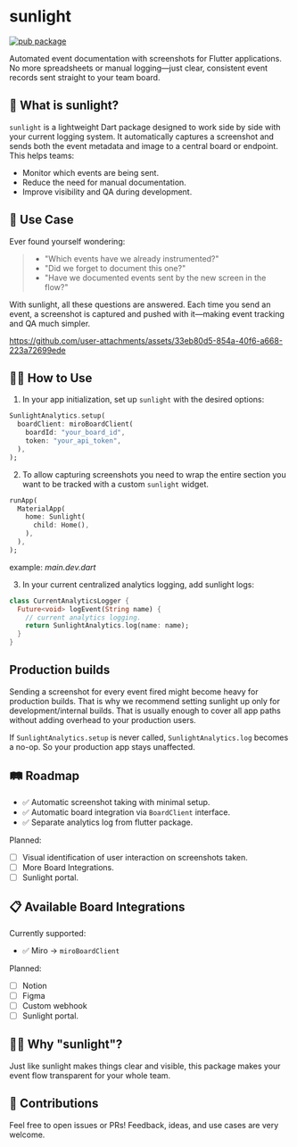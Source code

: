 # sunlight

[![pub package](https://img.shields.io/pub/v/sunlight.svg)](https://pub.dev/packages/sunlight)

Automated event documentation with screenshots for Flutter applications.
No more spreadsheets or manual logging—just clear, consistent event records sent straight to your team board.

## 🌅 What is sunlight?

`sunlight` is a lightweight Dart package designed to work side by side with your current logging system. It automatically captures a screenshot and sends both the event metadata and image to a central board or endpoint. This helps teams:

- Monitor which events are being sent.
- Reduce the need for manual documentation.
- Improve visibility and QA during development.

## 🔧 Use Case

Ever found yourself wondering:

> - "Which events have we already instrumented?"
> - "Did we forget to document this one?"
> - "Have we documented events sent by the new screen in the flow?"

With sunlight, all these questions are answered. Each time you send an event, a screenshot is captured and pushed with it—making event tracking and QA much simpler.

https://github.com/user-attachments/assets/33eb80d5-854a-40f6-a668-223a72699ede

## 🧑‍💻 How to Use

1. In your app initialization, set up `sunlight` with the desired options:

```dart
SunlightAnalytics.setup(
  boardClient: miroBoardClient(
    boardId: "your_board_id",
    token: "your_api_token",
  ),
);
```

2. To allow capturing screenshots you need to wrap the entire section you want to be tracked with a custom `sunlight` widget.

```dart
runApp(
  MaterialApp(
    home: Sunlight(
      child: Home(),
    ),
  ),
);
```
example: _main.dev.dart_

3. In your current centralized analytics logging, add sunlight logs:

```dart
class CurrentAnalyticsLogger {
  Future<void> logEvent(String name) {
    // current analytics logging.
    return SunlightAnalytics.log(name: name);
  }
}
```

## Production builds

Sending a screenshot for every event fired might become heavy for production builds. That is why we recommend setting sunlight up only for development/internal builds. That is usually enough to cover all app paths without adding overhead to your production users.

 If `SunlightAnalytics.setup` is never called, `SunlightAnalytics.log` becomes a no-op. So your production app stays unaffected.

## 🛤️ Roadmap

- ✅ Automatic screenshot taking with minimal setup.
- ✅ Automatic board integration via `BoardClient` interface.
- ✅ Separate analytics log from flutter package.

Planned:
- [ ] Visual identification of user interaction on screenshots taken.
- [ ] More Board Integrations.
- [ ] Sunlight portal.

## 📋 Available Board Integrations

Currently supported:

- ✅ Miro → `miroBoardClient`

Planned:

- [ ] Notion
- [ ] Figma
- [ ] Custom webhook
- [ ] Sunlight portal.

## 🙋‍♂️ Why "sunlight"?

Just like sunlight makes things clear and visible, this package makes your event flow transparent for your whole team.

## 👏 Contributions

Feel free to open issues or PRs! Feedback, ideas, and use cases are very welcome.
